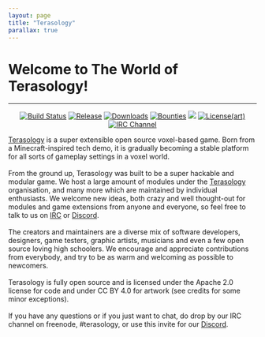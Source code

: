 ```yaml
---
layout: page
title: "Terasology"
parallax: true
---
```


# Welcome to The World of Terasology!

---

<div style="text-align:center;">
    <a href="http://jenkins.terasology.org/job/Terasology/"><img src="http://jenkins.terasology.org/job/Terasology/badge/icon" alt="Build Status" /></a>
    <a href="../../releases/latest"><img src="https://img.shields.io/github/release/MovingBlocks/Terasology.svg" alt="Release" /></a>
    <a href="../../releases/latest"><img src="https://img.shields.io/github/downloads/MovingBlocks/Terasology/latest/total.svg" alt="Downloads" title="Downloads" /></a>
    <a href="https://www.bountysource.com/teams/MovingBlocks"><img src="https://img.shields.io/bountysource/team/MovingBlocks/activity.svg" alt="Bounties" /></a>
    <a href="http://www.apache.org/licenses/LICENSE-2.0"><img src="https://img.shields.io/badge/license(code)-Apache%202.0-blue.svg" /></a>
    <a href="http://creativecommons.org/licenses/by/4.0/"><img src="https://img.shields.io/badge/license-CC%20BY%204.0-blue.svg" alt="License(art)" /></a>
    <!-- <a href="https://www.versioneye.com/user/projects/537612b214c1584e82000022"><img src="https://www.versioneye.com/user/projects/537612b214c1584e82000022/badge.svg" alt="Dependency Status" /></a> --> <!-- TODO: what to do with this? -->
    <a href="https://webchat.freenode.net/?channels=terasology"><img src="https://img.shields.io/badge/irc-%23terasology-blue.svg" alt="IRC Channel" title="IRC Channel" /></a>
</div>

<a href="https://terasology.org/">Terasology</a> is a super extensible open source voxel-based
game. Born from a Minecraft-inspired tech demo, it is gradually becoming
a stable platform for all sorts of gameplay settings in a voxel world.
<br>
<br> From the ground up, Terasology was built to be a super hackable and
modular game. We host a large amount of modules under the
<a href="http://github.com/Terasology">Terasology</a> organisation, and
many more which are maintained by individual enthusiasts. We welcome new
ideas, both crazy and well thought-out for modules and game extensions
from anyone and everyone, so feel free to talk to us on
<a href="https://github.com/MovingBlocks/Terasology/wiki/Using-IRC">IRC</a> or
<a href="https://discordapp.com">Discord</a>.
<br>
<br> The creators and maintainers are a diverse mix of software developers,
designers, game testers, graphic artists, musicians and even a few
open source loving high schoolers. We encourage and appreciate contributions
from everybody, and try to be as warm and welcoming as possible to
newcomers.
<br>
<br> Terasology is fully open source and is licensed under the Apache 2.0
license for code and under CC BY 4.0 for artwork (see credits for some
minor exceptions).
<br>
<br> If you have any questions or if you just want to chat, do drop by our
IRC channel on freenode, #terasology, or use this invite for our <a href="https://discord.gg/4uKbB8J">Discord</a>.